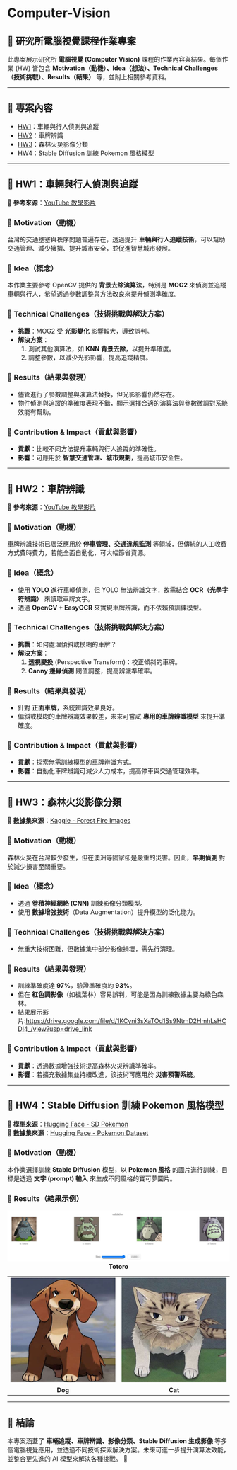 # Computer-Vision

## 🎯 研究所電腦視覺課程作業專案
此專案展示研究所 **電腦視覺 (Computer Vision)** 課程的作業內容與結果。每個作業 (HW) 皆包含 **Motivation（動機）、Idea（想法）、Technical Challenges（技術挑戰）、Results（結果）** 等，並附上相關參考資料。

---

## 📂 專案內容
- [HW1](#hw1)：車輛與行人偵測與追蹤
- [HW2](#hw2)：車牌辨識
- [HW3](#hw3)：森林火災影像分類
- [HW4](#hw4)：Stable Diffusion 訓練 Pokemon 風格模型

---

## 📌 HW1：車輛與行人偵測與追蹤

📌 **參考來源**：[YouTube 教學影片](https://www.youtube.com/watch?v=O3b8lVF93jU)

### 🔹 Motivation（動機）
台灣的交通壅塞與秩序問題普遍存在，透過提升 **車輛與行人追蹤技術**，可以幫助交通管理、減少擁擠、提升城市安全，並促進智慧城市發展。

### 🔹 Idea（概念）
本作業主要參考 OpenCV 提供的 **背景去除演算法**，特別是 **MOG2** 來偵測並追蹤車輛與行人，希望透過參數調整與方法改良來提升偵測準確度。

### 🔹 Technical Challenges（技術挑戰與解決方案）
- **挑戰**：MOG2 受 **光影變化** 影響較大，導致誤判。
- **解決方案**：
  1. 測試其他演算法，如 **KNN 背景去除**，以提升準確度。
  2. 調整參數，以減少光影影響，提高追蹤精度。

### 🔹 Results（結果與發現）
- 儘管進行了參數調整與演算法替換，但光影影響仍然存在。
- 物件偵測與追蹤的準確度表現不錯，顯示選擇合適的演算法與參數微調對系統效能有幫助。

### 🔹 Contribution & Impact（貢獻與影響）
- **貢獻**：比較不同方法提升車輛與行人追蹤的準確性。
- **影響**：可應用於 **智慧交通管理、城市規劃**，提高城市安全性。

---

## 📌 HW2：車牌辨識

📌 **參考來源**：[YouTube 教學影片](https://www.youtube.com/watch?v=NApYP_5wlKY)

### 🔹 Motivation（動機）
車牌辨識技術已廣泛應用於 **停車管理、交通違規監測** 等領域，但傳統的人工收費方式費時費力，若能全面自動化，可大幅節省資源。

### 🔹 Idea（概念）
- 使用 **YOLO** 進行車輛偵測，但 YOLO 無法辨識文字，故需結合 **OCR（光學字符辨識）** 來讀取車牌文字。
- 透過 **OpenCV + EasyOCR** 來實現車牌辨識，而不依賴預訓練模型。

### 🔹 Technical Challenges（技術挑戰與解決方案）
- **挑戰**：如何處理傾斜或模糊的車牌？
- **解決方案**：
  1. **透視變換** (Perspective Transform)：校正傾斜的車牌。
  2. **Canny 邊緣偵測** 閥值調整，提高辨識準確率。

### 🔹 Results（結果與發現）
- 針對 **正面車牌**，系統辨識效果良好。
- 偏斜或模糊的車牌辨識效果較差，未來可嘗試 **專用的車牌辨識模型** 來提升準確度。

### 🔹 Contribution & Impact（貢獻與影響）
- **貢獻**：探索無需訓練模型的車牌辨識方式。
- **影響**：自動化車牌辨識可減少人力成本，提高停車與交通管理效率。

---

## 📌 HW3：森林火災影像分類

📌 **數據集來源**：[Kaggle - Forest Fire Images](https://www.kaggle.com/datasets/mohnishsaiprasad/forest-fire-images/data)

### 🔹 Motivation（動機）
森林火災在台灣較少發生，但在澳洲等國家卻是嚴重的災害。因此，**早期偵測** 對於減少損害至關重要。

### 🔹 Idea（概念）
- 透過 **卷積神經網絡 (CNN)** 訓練影像分類模型。
- 使用 **數據增強技術**（Data Augmentation）提升模型的泛化能力。

### 🔹 Technical Challenges（技術挑戰與解決方案）
- 無重大技術困難，但數據集中部分影像損壞，需先行清理。

### 🔹 Results（結果與發現）
- 訓練準確度達 **97%**，驗證準確度約 **93%**。
- 但在 **紅色調影像**（如楓葉林）容易誤判，可能是因為訓練數據主要為綠色森林。
- 結果展示影片:https://drive.google.com/file/d/1KCyni3sXaTOd1Ss9NtmD2HmhLsHCDl4_/view?usp=drive_link

### 🔹 Contribution & Impact（貢獻與影響）
- **貢獻**：透過數據增強技術提高森林火災辨識準確率。
- **影響**：若擴充數據集並持續改進，該技術可應用於 **災害預警系統**。

---

## 📌 HW4：Stable Diffusion 訓練 Pokemon 風格模型

📌 **模型來源**：[Hugging Face - SD Pokemon](https://huggingface.co/lambdalabs/sd-pokemon-diffusers)  
📌 **數據集來源**：[Hugging Face - Pokemon Dataset](https://huggingface.co/datasets/lambdalabs/pokemon-blip-captions)

### 🔹 Motivation（動機）
本作業選擇訓練 **Stable Diffusion** 模型，以 **Pokemon 風格** 的圖片進行訓練，目標是透過 **文字 (prompt) 輸入** 來生成不同風格的寶可夢圖片。

### 🔹 Results（結果示例）

<p align="center">
  <img src="https://github.com/pincheng0523/Computer-Vision/blob/main/HW4/totoro.png" alt="Totoro">
  <br>
  <b>Totoro</b>
</p>

<p align="center">
  <table align="center">
    <tr>
      <td align="center"><img src="https://github.com/pincheng0523/Computer-Vision/blob/main/HW4/dog.png" alt="Dog" width="250"></td>
      <td align="center"><img src="https://github.com/pincheng0523/Computer-Vision/blob/main/HW4/cat.png" alt="Cat" width="250"></td>
    </tr>
    <tr>
      <td align="center"><b>Dog</b></td>
      <td align="center"><b>Cat</b></td>
    </tr>
  </table>
</p>

---

## 📌 結論
本專案涵蓋了 **車輛追蹤、車牌辨識、影像分類、Stable Diffusion 生成影像** 等多個電腦視覺應用，並透過不同技術探索解決方案。未來可進一步提升演算法效能，並整合更先進的 AI 模型來解決各種挑戰。 🚀

